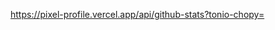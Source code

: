 <!--Replace <username> with your own GitHub username.-->
https://pixel-profile.vercel.app/api/github-stats?tonio-chopy=<tonio-chopy>
